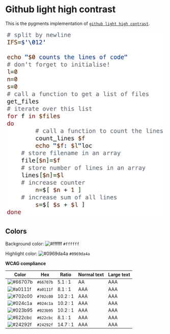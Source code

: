 # Github light high contrast

This is the pygments implementation of [`github light high contrast`](https://github.com/primer/github-vscode-theme).

![Screenshot of the light accessibility theme in a bash script](./images/github-light-hc.png)

## Colors

Background color: ![#ffffff](https://via.placeholder.com/20/ffffff/ffffff.png) `#ffffff`

Highlight color: ![#0969da4a](https://via.placeholder.com/20/0969da4a/0969da4a.png) `#0969da4a`

**WCAG compliance**

| Color | Hex | Ratio | Normal text | Large text |
| ----- | --- | ----- | ----------- | ---------- |
| ![#66707b](https://via.placeholder.com/20/66707b/66707b.png) | `#66707b` | 5.1 : 1 | AA | AAA |
| ![#a0111f](https://via.placeholder.com/20/a0111f/a0111f.png) | `#a0111f` | 8.1 : 1 | AAA | AAA |
| ![#702c00](https://via.placeholder.com/20/702c00/702c00.png) | `#702c00` | 10.2 : 1 | AAA | AAA |
| ![#024c1a](https://via.placeholder.com/20/024c1a/024c1a.png) | `#024c1a` | 10.2 : 1 | AAA | AAA |
| ![#023b95](https://via.placeholder.com/20/023b95/023b95.png) | `#023b95` | 10.2 : 1 | AAA | AAA |
| ![#622cbc](https://via.placeholder.com/20/622cbc/622cbc.png) | `#622cbc` | 8.1 : 1 | AAA | AAA |
| ![#24292f](https://via.placeholder.com/20/24292f/24292f.png) | `#24292f` | 14.7 : 1 | AAA | AAA |
